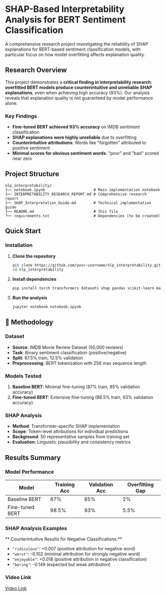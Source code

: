 # SHAP-Based Interpretability Analysis for BERT Sentiment Classification

A comprehensive research project investigating the reliability of SHAP explanations for BERT-based sentiment classification models, with particular focus on how model overfitting affects explanation quality.

##  Research Overview

This project demonstrates a **critical finding in interpretability research**: **overfitted BERT models produce counterintuitive and unreliable SHAP explanations**, even when achieving high accuracy (93%). Our analysis reveals that explanation quality is not guaranteed by model performance alone.

### Key Findings
-  **Fine-tuned BERT achieved 93% accuracy** on IMDB sentiment classification
-  **SHAP explanations were highly unreliable** due to overfitting
-  **Counterintuitive attributions**: Words like "forgotten" attributed to positive sentiment
-  **Minimal scores for obvious sentiment words**: "poor" and "bad" scored near zero

##  Project Structure

```
nlp_interpretability/
├── notebook.ipynb                      # Main implementation notebook
├── INTERPRETABILITY_RESEARCH_REPORT.md # Comprehensive research report
├── SHAP_Interpretation_Guide.md        # Technical implementation guide
├── README.md                           # This file
└── requirements.txt                    # Dependencies (to be created)
```

##  Quick Start


### Installation

1. **Clone the repository**
   ```bash
   git clone https://github.com/your-username/nlp_interpretability.git
   cd nlp_interpretability
   ```

2. **Install dependencies**
   ```bash
   pip install torch transformers datasets shap pandas scikit-learn matplotlib numpy tqdm
   ```

3. **Run the analysis**
   ```bash
   jupyter notebook notebook.ipynb
   ```

## 🔬 Methodology

### Dataset
- **Source**: IMDB Movie Review Dataset (50,000 reviews)
- **Task**: Binary sentiment classification (positive/negative)
- **Split**: 87.5% train, 12.5% validation
- **Preprocessing**: BERT tokenization with 256 max sequence length

### Models Tested
1. **Baseline BERT**: Minimal fine-tuning (87% train, 85% validation accuracy)
2. **Fine-tuned BERT**: Extensive fine-tuning (98.5% train, 93% validation accuracy)

### SHAP Analysis
- **Method**: Transformer-specific SHAP implementation
- **Scope**: Token-level attributions for individual predictions
- **Background**: 50 representative samples from training set
- **Evaluation**: Linguistic plausibility and consistency metrics

##  Results Summary

### Model Performance
| Model | Training Acc | Validation Acc | Overfitting Gap |
|-------|-------------|----------------|-----------------|
| Baseline BERT | 87% | 85% | 2% |
| Fine-tuned BERT | 98.5% | 93% | 5.5% |

### SHAP Analysis Examples

** Counterintuitive Results for Negative Classifications:**
- `"ridiculous"`: +0.007 (positive attribution for negative word)
- `"worst"`: -0.102 (minimal attribution for strongly negative word)
- `"enjoyable"`: +0.018 (positive attribution in negative classification)
- `"boring"`: -0.149 (expected but weak attribution)


### Video Link
[Video Link](https://drive.google.com/file/d/1-_0000000000000000000000000000000000000000/view?usp=sharing)
